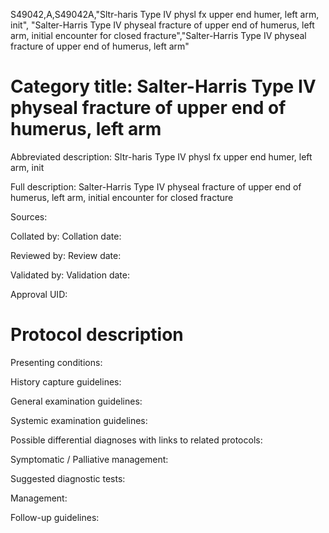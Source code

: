 S49042,A,S49042A,"Sltr-haris Type IV physl fx upper end humer, left arm, init", "Salter-Harris Type IV physeal fracture of upper end of humerus, left arm, initial encounter for closed fracture","Salter-Harris Type IV physeal fracture of upper end of humerus, left arm"
# Category title: Salter-Harris Type IV physeal fracture of upper end of humerus, left arm

Abbreviated description: Sltr-haris Type IV physl fx upper end humer, left arm, init

Full description: Salter-Harris Type IV physeal fracture of upper end of humerus, left arm, initial encounter for closed fracture

Sources:

Collated by:
Collation date:

Reviewed by:
Review date:

Validated by:
Validation date:

Approval UID:

# Protocol description

Presenting conditions:

History capture guidelines:

General examination guidelines:

Systemic examination guidelines:

Possible differential diagnoses with links to related protocols:

Symptomatic / Palliative management:

Suggested diagnostic tests:

Management:

Follow-up guidelines:
